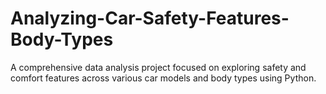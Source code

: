 # Analyzing-Car-Safety-Features-Body-Types
A comprehensive data analysis project focused on exploring safety and comfort  features across various car models and body types using Python.
